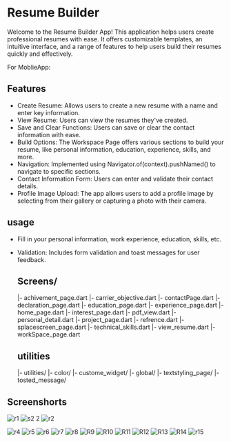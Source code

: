 # Resume Builder

   Welcome to the Resume Builder App! This application helps users create professional resumes with ease. It offers customizable templates, an intuitive interface, and a range of features to help users build their resumes quickly and effectively.

   For MoblieApp:

## Features
* Create Resume: Allows users to create a new resume with a name and enter key information.
* View Resume: Users can view the resumes they've created.
* Save and Clear Functions: Users can save or clear the contact information with ease.
* Build Options: The Workspace Page offers various sections to build your resume, like personal information, education, experience, skills, and more.
* Navigation: Implemented using Navigator.of(context).pushNamed() to navigate to specific sections.
* Contact Information Form: Users can enter and validate their contact details.
* Profile Image Upload: The app allows users to add a profile image by selecting from their gallery or capturing a photo with their camera.
  

## usage
* Fill in your personal information, work experience, education, skills, etc.
* Validation: Includes form validation and toast messages for user feedback.

  ## Screens/
  |- achivement_page.dart
  |- carrier_objective.dart
  |- contactPage.dart
  |- declaration_page.dart
  |- education_page.dart
  |- experience_page.dart
  |- home_page.dart
  |- interest_page.dart
  |- pdf_view.dart
  |- personal_detail.dart
  |- project_page.dart
  |- refrence.dart
  |- splacescreen_page.dart
  |- technical_skills.dart
  |- view_resume.dart
  |- workSpace_page.dart

  ## utilities

  |- utilities/
        |- color/
    |- custome_widget/
    |- global/
    |- textstyling_page/
    |- tosted_message/

## Screenshorts


![r1](https://github.com/divyansiranpariya/Resume_Build/assets/154776848/52531ef6-1560-4ecb-8c2d-8e62721fa58d)
![s2 2](https://github.com/divyansiranpariya/Resume_Build/assets/154776848/b3778837-37ae-440d-9441-c9693b7c95b9)
![r2](https://github.com/divyansiranpariya/Resume_Build/assets/154776848/428b36bb-95d2-4e9c-aaa6-37b36dda6154)

![r4](https://github.com/divyansiranpariya/Resume_Build/assets/154776848/bbbd27f8-3bd9-4d2d-95e4-d7beec781809)
![r5](https://github.com/divyansiranpariya/Resume_Build/assets/154776848/cab6fa31-fb9f-4014-b8ab-486d8ac895d6)
![r6](https://github.com/divyansiranpariya/Resume_Build/assets/154776848/15eed235-3c26-4fc4-9c93-3d94880fa402)
![r7](https://github.com/divyansiranpariya/Resume_Build/assets/154776848/4a867ea7-af64-4cb6-9b19-3439a3a77dfd)
![r8](https://github.com/divyansiranpariya/Resume_Build/assets/154776848/57148007-5b84-4eea-b54c-65a2fe9c7f73)
![R9](https://github.com/divyansiranpariya/Resume_Build/assets/154776848/e78d644b-3c1d-40cf-bebb-1072444615e2)
![R10](https://github.com/divyansiranpariya/Resume_Build/assets/154776848/8a25364f-946f-4f29-87eb-1fb2a12ce1fd)
![R11](https://github.com/divyansiranpariya/Resume_Build/assets/154776848/518c2e49-6433-4eab-b485-4ff9da918a77)
![R12](https://github.com/divyansiranpariya/Resume_Build/assets/154776848/371b05c7-1e0c-420f-ac5f-6459c5d7c7e4)
![R13](https://github.com/divyansiranpariya/Resume_Build/assets/154776848/13145024-b777-4a3e-95bb-31220c684ad8)
![R14](https://github.com/divyansiranpariya/Resume_Build/assets/154776848/60d81530-5caa-4fb1-a92b-09ad6bd9a2c9)
![r15](https://github.com/divyansiranpariya/Resume_Build/assets/154776848/d6100b10-aca5-4699-9892-bb5b82348e27)



